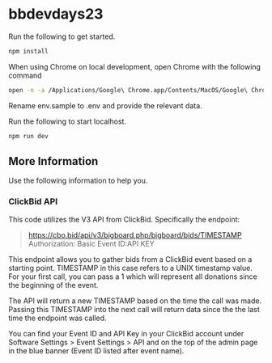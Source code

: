 # bbdevdays23

Run the following to get started.

```sh
npm install
```

When using Chrome on local development, open Chrome with the following command

```sh
open -n -a /Applications/Google\ Chrome.app/Contents/MacOS/Google\ Chrome --args --user-data-dir="/tmp/chrome_dev_test" --disable-web-security
```

Rename env.sample to .env and provide the relevant data.

Run the following to start localhost.

```sh
npm run dev
```

## More Information

Use the following information to help you.

### ClickBid API

This code utilizes the V3 API from ClickBid. Specifically the endpoint:

> https://cbo.bid/api/v3/bigboard.php/bigboard/bids/TIMESTAMP
> Authorization: Basic Event ID:API KEY

This endpoint allows you to gather bids from a ClickBid event based on a starting point. TIMESTAMP in this case refers to a UNIX timestamp value. For your first call, you can pass a 1 which will represent all donations since the beginning of the event.

The API will return a new TIMESTAMP based on the time the call was made. Passing this TIMESTAMP into the next call will return data since the the last time the endpoint was called.

You can find your Event ID and API Key in your ClickBid account under Software Settings > Event Settings > API and on the top of the admin page in the blue banner (Event ID listed after event name).
